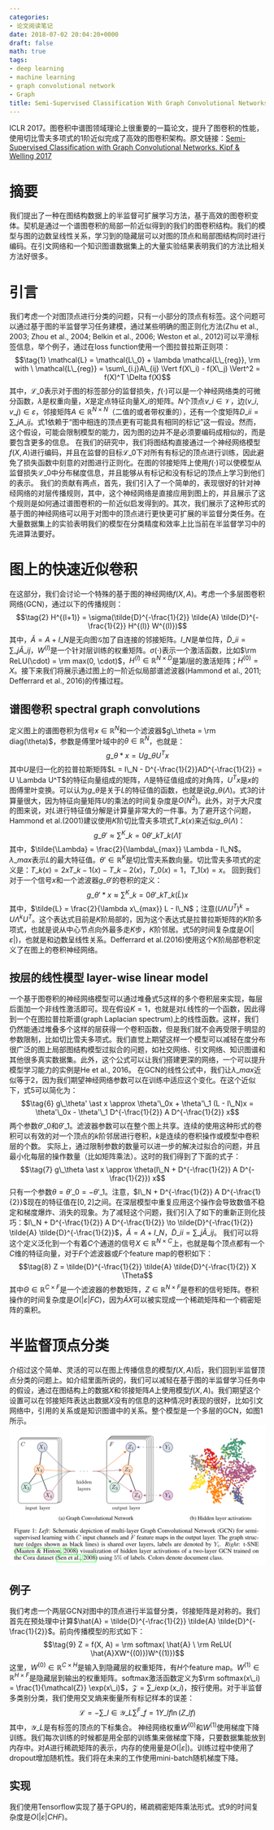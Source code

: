 ```yaml
---
categories:
- 论文阅读笔记
date: 2018-07-02 20:04:20+0000
draft: false
math: true
tags:
- deep learning
- machine learning
- graph convolutional network
- Graph
title: Semi-Supervised Classification With Graph Convolutional Networks
---
```

ICLR 2017。图卷积中谱图领域理论上很重要的一篇论文，提升了图卷积的性能，使用切比雪夫多项式的1阶近似完成了高效的图卷积架构。原文链接：[Semi-Supervised Classification with Graph Convolutional Networks. Kipf & Welling 2017](https://arxiv.org/abs/1609.02907v4)
<!--more-->


# 摘要
我们提出了一种在图结构数据上的半监督可扩展学习方法，基于高效的图卷积变体。契机是通过一个谱图卷积的局部一阶近似得到的我们的图卷积结构。我们的模型与图的边数呈线性关系，学习到的隐藏层可以对图的顶点和局部图结构同时进行编码。在引文网络和一个知识图谱数据集上的大量实验结果表明我们的方法比相关方法好很多。

# 引言
我们考虑一个对图顶点进行分类的问题，只有一小部分的顶点有标签。这个问题可以通过基于图的半监督学习任务建模，通过某些明确的图正则化方法(Zhu et al., 2003; Zhou et al., 2004; Belkin et al., 2006; Weston et al., 2012)可以平滑标签信息，举个例子，通过在loss function使用一个图拉普拉斯正则项：
$$\tag{1} \mathcal{L} = \mathcal{L\_0} + \lambda \mathcal{L\_{reg}}, \rm with \ \mathcal{L\_{reg}} = \sum\_{i.j}A\_{ij} \Vert f(X\_i) - f(X\_j) \Vert^2 = f(X)^T \Delta f(X)$$
其中，$\mathcal{L\_0}$表示对于图的标签部分的监督损失，$f(\cdot)$可以是一个神经网络类的可微分函数，$\lambda$是权重向量，$X$是定点特征向量$X\_i$的矩阵。$N$个顶点$v\_i \in \mathcal{V}$，边$(v\_i, v\_j) \in \varepsilon$，邻接矩阵$A \in \mathbb{R}^{N \times N}$（二值的或者带权重的），还有一个度矩阵$D\_{ii} = \sum\_jA\_{ij}$。式1依赖于“图中相连的顶点更有可能具有相同的标记”这一假设。然而，这个假设，可能会限制模型的能力，因为图的边并不是必须要编码成相似的，而是要包含更多的信息。
在我们的研究中，我们将图结构直接通过一个神经网络模型$f(X, A)$进行编码，并且在监督的目标$\mathcal{L\_0}$下对所有有标记的顶点进行训练，因此避免了损失函数中刻意的对图进行正则化。在图的邻接矩阵上使用$f(\cdot)$可以使模型从监督损失$\mathcal{L\_0}$中分布梯度信息，并且能够从有标记和没有标记的顶点上学习到他们的表示。
我们的贡献有两点，首先，我们引入了一个简单的，表现很好的针对神经网络的对层传播规则，其中，这个神经网络是直接应用到图上的，并且展示了这个规则是如何通过谱图卷积的一阶近似启发得到的。其次，我们展示了这种形式的基于图的神经网络可以用于对图中的顶点进行更快更可扩展的半监督分类任务。在大量数据集上的实验表明我们的模型在分类精度和效率上比当前在半监督学习中的先进算法要好。

# 图上的快速近似卷积
在这部分，我们会讨论一个特殊的基于图的神经网络$f(X, A)$。考虑一个多层图卷积网络(GCN)，通过以下的传播规则：
$$\tag{2} H^{(l+1)} = \sigma(\tilde{D}^{-\frac{1}{2}} \tilde{A} \tilde{D}^{-\frac{1}{2}} H^{(l)} W^{(l)})$$
其中，$\tilde{A} = A + I\_N$是无向图$\mathcal{G}$加了自连接的邻接矩阵。$I\_N$是单位阵，$\tilde{D}\_{ii} = \sum\_j \tilde{A}\_{ij}$，$W^{(l)}$是一个针对层训练的权重矩阵。$\sigma(\cdot)$表示一个激活函数，比如$\rm ReLU(\cdot) = \rm max(0, \cdot)$，$H^{(l)} \in \mathbb{R}^{N \times D}$是第$l$层的激活矩阵；$H^{(0)} = X$。接下来我们将展示通过图上的一阶近似局部谱滤波器(Hammond et al., 2011; Defferrard et al., 2016)的传播过程。

## 谱图卷积 spectral graph convolutions
定义图上的谱图卷积为信号$x \in \mathbb{R}^N$和一个滤波器$g\_\theta = \rm diag(\theta)$，参数是傅里叶域中的$\theta \in \mathbb{R}^N$，也就是：
$$\tag{3} g\_\theta \ast x = U g\_\theta U^T x$$
其中$U$是归一化的拉普拉斯矩阵$L = I\_N - D^{-\frac{1}{2}}AD^{-\frac{1}{2}} = U \Lambda U^T$的特征向量组成的矩阵，$\Lambda$是特征值组成的对角阵，$U^Tx$是$x$的图傅里叶变换。可以认为$g\_\theta$是关于$L$的特征值的函数，也就是说$g\_\theta(\Lambda)$。式3的计算量很大，因为特征向量矩阵$U$的乘法的时间复杂度是$O(N^2)$。此外，对于大尺度的图来说，对$L$进行特征值分解是计算量非常大的一件事。为了避开这个问题，Hammond et al.(2001)建议使用$K$阶切比雪夫多项式$T\_k(x)$来近似$g\_\theta(\Lambda)$：
$$\tag{4} g\_\theta' \approx \sum^K\_{k=0} \theta'\_k T\_k(\tilde{\Lambda})$$
其中，$\tilde{\Lambda} = \frac{2}{\lambda\_{max}} \Lambda - I\_N$。$\lambda\_{max}$表示$L$的最大特征值。$\theta' \in \mathbb{R}^K$是切比雪夫系数向量。切比雪夫多项式的定义是：$T\_k(x) = 2xT\_{k-1}(x) - T\_{k-2}(x)$，$T\_0(x) = 1$，$T\_1(x) = x$。
回到我们对于一个信号$x$和一个滤波器$g\_\theta'$的卷积的定义：
$$\tag{5} g\_\theta' \ast x \approx \sum^K\_{k=0} \theta'\_k T\_k(\tilde{L}) x$$
其中，$\tilde{L} = \frac{2}{\lambda x\_{max}} L - I\_N$；注意$(U \Lambda U^T)^k = U \Lambda^k U^T$。这个表达式目前是$K$阶局部的，因为这个表达式是拉普拉斯矩阵的$K$阶多项式，也就是说从中心节点向外最多走$K$步，$K$阶邻居。式5的时间复杂度是$O(\vert \varepsilon \vert)$，也就是和边数呈线性关系。Defferrard et al.(2016)使用这个$K$阶局部卷积定义了在图上的卷积神经网络。

## 按层的线性模型 layer-wise linear model
一个基于图卷积的神经网络模型可以通过堆叠式5这样的多个卷积层来实现，每层后面加一个非线性激活即可。现在假设$K=1$，也就是对$L$线性的一个函数，因此得到一个在图拉普拉斯谱(graph Laplacian spectrum)上的线性函数。这样，我们仍然能通过堆叠多个这样的层获得一个卷积函数，但是我们就不会再受限于明显的参数限制，比如切比雪夫多项式。我们直觉上期望这样一个模型可以减轻在度分布很广泛的图上局部图结构模型过拟合的问题，如社交网络、引文网络、知识图谱和其他很多真实数据集。此外，这个公式可以让我们搭建更深的网络，一个可以提升模型学习能力的实例是He et al., 2016。
在GCN的线性公式中，我们让$\lambda\_{max}$近似等于2，因为我们期望神经网络参数可以在训练中适应这个变化。在这个近似下，式5可以简化为：
$$\tag{6} g\_\theta' \ast x \approx \theta'\_0x + \theta'\_1 (L - I\_N)x = \theta'\_0x - \theta'\_1 D^{-\frac{1}{2}} A D^{-\frac{1}{2}} x$$
两个参数$\theta'\_0$和$\theta'\_1$。滤波器参数可以在整个图上共享。连续的使用这种形式的卷积可以有效的对一个顶点的$k$阶邻居进行卷积，$k$是连续的卷积操作或模型中卷积层的个数。
实际上，通过限制参数的数量可以进一步的解决过拟合的问题，并且最小化每层的操作数量（比如矩阵乘法）。这时的我们得到了下面的式子：
$$\tag{7} g\_\theta \ast x \approx \theta(I\_N + D^{-\frac{1}{2}} A D^{-\frac{1}{2}}) x$$
只有一个参数$\theta = \theta'\_0 = - \theta'\_1$。注意，$I\_N + D^{-\frac{1}{2}} A D^{-\frac{1}{2}}$现在的特征值在$[0, 2]$之间。在深层模型中重复应用这个操作会导致数值不稳定和梯度爆炸、消失的现象。为了减轻这个问题，我们引入了如下的重新正则化技巧：$I\_N + D^{-\frac{1}{2}} A D^{-\frac{1}{2}} \to \tilde{D}^{-\frac{1}{2}} \tilde{A} \tilde{D}^{-\frac{1}{2}}$，$\tilde{A} = A + I\_N$，$\tilde{D}\_{ii} = \sum\_j \tilde{A}\_{ij}$。
我们可以将这个定义泛化到一个有着$C$个通道的信号$X \in \mathbb{R}^{N \times C}$上，也就是每个顶点都有一个$C$维的特征向量，对于$F$个滤波器或$F$个feature map的卷积如下：
$$\tag{8} Z = \tilde{D}^{-\frac{1}{2}} \tilde{A} \tilde{D}^{-\frac{1}{2}} X \Theta$$
其中$\Theta \in \mathbb{R}^{C \times F}$是一个滤波器的参数矩阵，$Z \in \mathbb{R}^{N \times F}$是卷积的信号矩阵。卷积操作的时间复杂度是$O(\vert \varepsilon \vert F C)$，因为$\tilde{A} X$可以被实现成一个稀疏矩阵和一个稠密矩阵的乘积。

# 半监督顶点分类
介绍过这个简单、灵活的可以在图上传播信息的模型$f(X, A)$后，我们回到半监督顶点分类的问题上。如介绍里面所说的，我们可以减轻在基于图的半监督学习任务中的假设，通过在图结构上的数据$X$和邻接矩阵$A$上使用模型$f(X, A)$。我们期望这个设置可以在邻接矩阵表达出数据$X$没有的信息的这种情况时表现的很好，比如引文网络中，引用的关系或是知识图谱中的关系。整个模型是一个多层的GCN，如图1所示。
![Fig1](/images/semi-supervised-classification-with-graph-convolutional-networks/Fig1.PNG)

## 例子
我们考虑一个两层GCN对图中的顶点进行半监督分类，邻接矩阵是对称的。我们首先在预处理中计算$\hat{A} = \tilde{D}^{-\frac{1}{2}} \tilde{A} \tilde{D}^{-\frac{1}{2}}$。前向传播模型的形式如下：
$$\tag{9} Z = f(X, A) = \rm softmax( \hat{A} \ \rm ReLU( \hat{A}XW^{(0)})W^{(1)})$$
这里，$W^{(0)} \in \mathbb{R}^{C \times H}$是输入到隐藏层的权重矩阵，有$H$个feature map。$W^{(1)} \in \mathbb{R}^{H \times F}$是隐藏层到输出的权重矩阵。softmax激活函数定义为$\rm softmax(x\_i) = \frac{1}{\mathcal{Z}} \exp(x\_i)$，$\mathcal{Z} = \sum\_i \exp(x\_i)$，按行使用。对于半监督多类别分类，我们使用交叉熵来衡量所有标记样本的误差：
$$\tag{10} \mathcal{L} = - \sum\_{l \in \mathcal{Y}\_L} \sum^F\_{f = 1} Y\_{lf} \ln(Z\_{lf})$$
其中，$\mathcal{Y}\_L$是有标签的顶点的下标集合。
神经网络权重$W^{(0)}$和$W^{(1)}$使用梯度下降训练。我们每次训练的时候都是用全部的训练集来做梯度下降，只要数据集能放到内存中。对$A$进行稀疏矩阵的表示，内存的使用量是$O(\vert \varepsilon \vert)$。训练过程中使用了dropout增加随机性。我们将在未来的工作使用mini-batch随机梯度下降。

## 实现
我们使用Tensorflow实现了基于GPU的，稀疏稠密矩阵乘法形式。式9的时间复杂度是$O(\vert \varepsilon \vert C H F)$。